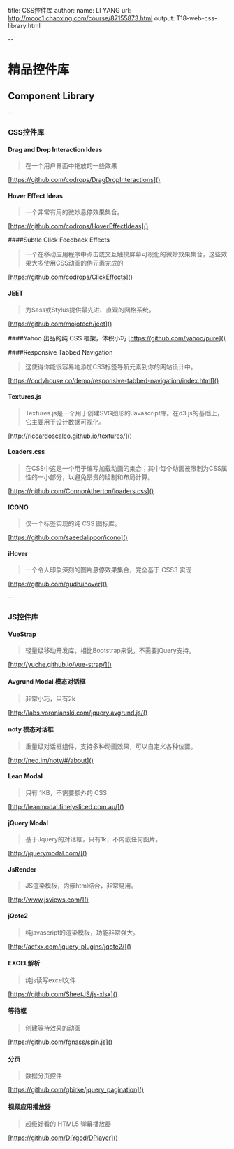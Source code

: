 title: CSS控件库
author:
  name: LI YANG
  url: http://mooc1.chaoxing.com/course/87155873.html
output: T18-web-css-library.html

--
# 精品控件库
## Component Library

--
### CSS控件库
#### Drag and Drop Interaction Ideas
> 在一个用户界面中拖放的一些效果  

[https://github.com/codrops/DragDropInteractions]()

#### Hover Effect Ideas
> 一个非常有用的微妙悬停效果集合。

[https://github.com/codrops/HoverEffectIdeas]()

####Subtle Click Feedback Effects
> 一个在移动应用程序中点击或交互触摸屏幕可视化的微妙效果集合，这些效果大多使用CSS动画的伪元素完成的

[https://github.com/codrops/ClickEffects]()

#### JEET
> 为Sass或Stylus提供最先进、直观的网格系统。

[https://github.com/mojotech/jeet]()

####Yahoo 出品的纯 CSS 框架，体积小巧
[https://github.com/yahoo/pure]()

####Responsive Tabbed Navigation
> 这使得你能很容易地添加CSS标签导航元素到你的网站设计中。

[https://codyhouse.co/demo/responsive-tabbed-navigation/index.html]()

#### Textures.js
> Textures.js是一个用于创建SVG图形的Javascript库。在d3.js的基础上，它主要用于设计数据可视化。

[http://riccardoscalco.github.io/textures/]()

#### Loaders.css
> 在CSS中这是一个用于编写加载动画的集合；其中每个动画被限制为CSS属性的一小部分，以避免昂贵的绘制和布局计算。

[https://github.com/ConnorAtherton/loaders.css]()

#### ICONO 
> 仅一个标签实现的纯 CSS 图标库。

[https://github.com/saeedalipoor/icono]()

#### iHover 
> 一个令人印象深刻的图片悬停效果集合，完全基于 CSS3 实现  

[https://github.com/gudh/ihover]()



--
### JS控件库
#### VueStrap
> 轻量级移动开发库，相比Bootstrap来说，不需要jQuery支持。

[http://yuche.github.io/vue-strap/]()

#### Avgrund Modal 模态对话框
> 非常小巧，只有2k

[http://labs.voronianski.com/jquery.avgrund.js/()

#### noty 模态对话框
> 重量级对话框组件，支持多种动画效果，可以自定义各种位置。

[http://ned.im/noty/#/about]()


#### Lean Modal 
> 只有 1KB，不需要额外的 CSS

[http://leanmodal.finelysliced.com.au/]()


#### jQuery Modal
> 基于Jquery的对话框，只有1k，不内嵌任何图片。

[http://jquerymodal.com/]()

#### JsRender
> JS渲染模板，内嵌html结合，非常易用。

[http://www.jsviews.com/]()

#### jQote2 
> 纯javascript的渲染模板，功能非常强大。

[http://aefxx.com/jquery-plugins/jqote2/]()

#### EXCEL解析
> 纯js读写excel文件

[https://github.com/SheetJS/js-xlsx]()

#### 等待框
> 创建等待效果的动画

[https://github.com/fgnass/spin.js]()

#### 分页
> 数据分页控件

[https://github.com/gbirke/jquery_pagination]()

#### 视频应用播放器
> 超级好看的 HTML5 弹幕播放器

[https://github.com/DIYgod/DPlayer]()
